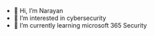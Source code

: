 - 👋 Hi, I’m Narayan
- 👀 I’m interested in cybersecurity
- 🌱 I’m currently learning microsoft 365 Security


<!---
narayanchhetri/narayanchhetri is a ✨ special ✨ repository because its `README.md` (this file) appears on your GitHub profile.
You can click the Preview link to take a look at your changes.
--->
